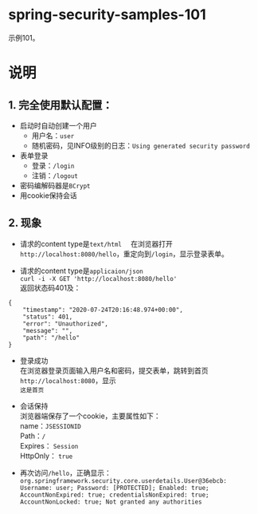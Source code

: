 # spring-security-samples-101
示例101。

# 说明
## 1. 完全使用默认配置：
  - 启动时自动创建一个用户
    - 用户名：`user`
    - 随机密码，见INFO级别的日志：`Using generated security password`
  - 表单登录
    - 登录：`/login`
    - 注销：`/logout`
  - 密码编解码器是`BCrypt`
  - 用cookie保持会话


## 2. 现象
  - 请求的content type是`text/html  `
    在浏览器打开`http://localhost:8080/hello`，重定向到`/login`，显示登录表单。

  - 请求的content type是`applicaion/json  `  
  `curl -i -X GET 'http://localhost:8080/hello'`  
  返回状态码401及：  
```
{
    "timestamp": "2020-07-24T20:16:48.974+00:00",
    "status": 401,
    "error": "Unauthorized",
    "message": "",
    "path": "/hello"
}
```

- 登录成功  
  在浏览器登录页面输入用户名和密码，提交表单，跳转到首页`http://localhost:8080`，显示  
  `这是首页`
  
- 会话保持  
  浏览器端保存了一个cookie，主要属性如下：  
  name：`JSESSIONID`  
  Path：`/`  
  Expires： `Session`  
  HttpOnly： `true`  

  
- 再次访问`/hello`，正确显示：  
``
org.springframework.security.core.userdetails.User@36ebcb: Username: user; Password: [PROTECTED]; Enabled: true; AccountNonExpired: true; credentialsNonExpired: true; AccountNonLocked: true; Not granted any authorities
``
  